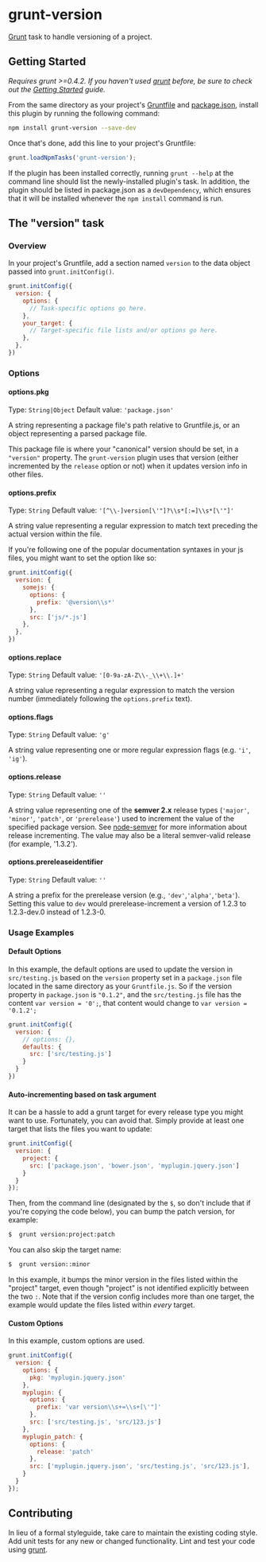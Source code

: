 # grunt-version

[Grunt][grunt] task to handle versioning of a project.

## Getting Started
_Requires grunt >=0.4.2. If you haven't used [grunt][] before, be sure to check out the [Getting Started][] guide._

From the same directory as your project's [Gruntfile][Getting Started] and [package.json][], install this plugin by running the following command:

```bash
npm install grunt-version --save-dev
```

Once that's done, add this line to your project's Gruntfile:

```js
grunt.loadNpmTasks('grunt-version');
```

If the plugin has been installed correctly, running `grunt --help` at the command line should list the newly-installed plugin's task. In addition, the plugin should be listed in package.json as a `devDependency`, which ensures that it will be installed whenever the `npm install` command is run.

[grunt]: http://gruntjs.com/
[Getting Started]: https://github.com/gruntjs/grunt/blob/devel/docs/getting_started.md
[package.json]: https://npmjs.org/doc/json.html

## The "version" task

### Overview
In your project's Gruntfile, add a section named `version` to the data object passed into `grunt.initConfig()`.

```js
grunt.initConfig({
  version: {
    options: {
      // Task-specific options go here.
    },
    your_target: {
      // Target-specific file lists and/or options go here.
    },
  },
})
```

### Options

#### options.pkg
Type: `String|Object`
Default value: `'package.json'`

A string representing a package file's path relative to Gruntfile.js, or an object representing a parsed package file.

This package file is where your "canonical" version should be set, in a `"version"` property. The `grunt-version` plugin uses that version (either incremented by the `release` option or not) when it updates version info in other files.


#### options.prefix
Type: `String`
Default value: `'[^\\-]version[\'"]?\\s*[:=]\\s*[\'"]'`

A string value representing a regular expression to match text preceding the actual version within the file.

If you're following one of the popular documentation syntaxes in your js files, you might want to set the option like so:

```js
grunt.initConfig({
  version: {
    somejs: {
      options: {
        prefix: '@version\\s*'
      },
      src: ['js/*.js']
    },
  },
})
```

#### options.replace
Type: `String`
Default value: `'[0-9a-zA-Z\\-_\\+\\.]+'`

A string value representing a regular expression to match the version number (immediately following the `options.prefix` text).

#### options.flags
Type: `String`
Default value: `'g'`

A string value representing one or more regular expression flags (e.g. `'i'`, `'ig'`).

#### options.release
Type: `String`
Default value: `''`

A string value representing one of the **semver 2.x** release types (`'major'`, `'minor'`, `'patch'`, or `'prerelease'`) used to increment the value of the specified package version. See [node-semver](https://github.com/isaacs/node-semver) for more information about release incrementing. The value may also be a literal semver-valid release (for example, '1.3.2').

#### options.prereleaseidentifier
Type: `String`
Default value: `''`

A string a prefix for the prerelease version (e.g., `'dev'`,`'alpha'`,`'beta'`). Setting this value to `dev` would prerelease-increment a version of 1.2.3 to 1.2.3-dev.0 instead of 1.2.3-0.

### Usage Examples

#### Default Options
In this example, the default options are used to update the version in `src/testing.js` based on the `version` property set in a `package.json` file located in the same directory as your `Gruntfile.js`. So if the version property in `package.json` is `"0.1.2"`, and the `src/testing.js` file has the content `var version = '0';`, that content would change to `var version = '0.1.2';`

```js
grunt.initConfig({
  version: {
    // options: {},
    defaults: {
      src: ['src/testing.js']
    }
  }
})
```

#### Auto-incrementing based on task argument

It can be a hassle to add a grunt target for every release type you might want to use. Fortunately, you can avoid that. Simply provide at least one target that lists the files you want to update:

```js
grunt.initConfig({
  version: {
    project: {
      src: ['package.json', 'bower.json', 'myplugin.jquery.json']
    }
  }
});
```

Then, from the command line (designated by the `$`, so don't include that if you're copying the code below), you can bump the patch version, for example:

```bash
$  grunt version:project:patch
```

You can also skip the target name:

```bash
$  grunt version::minor
```

In this example, it bumps the minor version in the files listed within the "project" target, even though "project" is not identified explicitly between the two `:`. Note that if the version config includes more than one target, the example would update the files listed within *every* target.

#### Custom Options
In this example, custom options are used.

```js
grunt.initConfig({
  version: {
    options: {
      pkg: 'myplugin.jquery.json'
    },
    myplugin: {
      options: {
        prefix: 'var version\\s+=\\s+[\'"]'
      },
      src: ['src/testing.js', 'src/123.js']
    },
    myplugin_patch: {
      options: {
        release: 'patch'
      },
      src: ['myplugin.jquery.json', 'src/testing.js', 'src/123.js'],
    }
  }
});
```

## Contributing
In lieu of a formal styleguide, take care to maintain the existing coding style. Add unit tests for any new or changed functionality. Lint and test your code using [grunt][].


